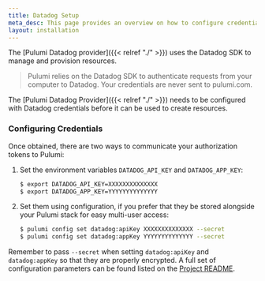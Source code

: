```yaml
---
title: Datadog Setup
meta_desc: This page provides an overview on how to configure credentials for the Pulumi Datadog Provider.
layout: installation
---
```


The [Pulumi Datadog provider]({{< relref "./" >}}) uses the Datadog SDK to manage and provision resources.

> Pulumi relies on the Datadog SDK to authenticate requests from your computer to Datadog. Your credentials are never sent
> to pulumi.com.

The [Pulumi Datadog Provider]({{< relref "./" >}}) needs to be configured with Datadog credentials
before it can be used to create resources.

### Configuring Credentials

Once obtained, there are two ways to communicate your authorization tokens to Pulumi:

1. Set the environment variables `DATADOG_API_KEY` and `DATADOG_APP_KEY`:

    ```bash
    $ export DATADOG_API_KEY=XXXXXXXXXXXXXX
    $ export DATADOG_APP_KEY=YYYYYYYYYYYYYY
    ```

2. Set them using configuration, if you prefer that they be stored alongside your Pulumi stack for easy multi-user access:

    ```bash
    $ pulumi config set datadog:apiKey XXXXXXXXXXXXXX --secret
    $ pulumi config set datadog:appKey YYYYYYYYYYYYYY --secret
    ```

Remember to pass `--secret` when setting `datadog:apiKey` and `datadog:appKey` so that they are properly encrypted. A full set of configuration parameters
can be found listed on the [Project README](https://github.com/pulumi/pulumi-datadog/blob/master/README.md).

